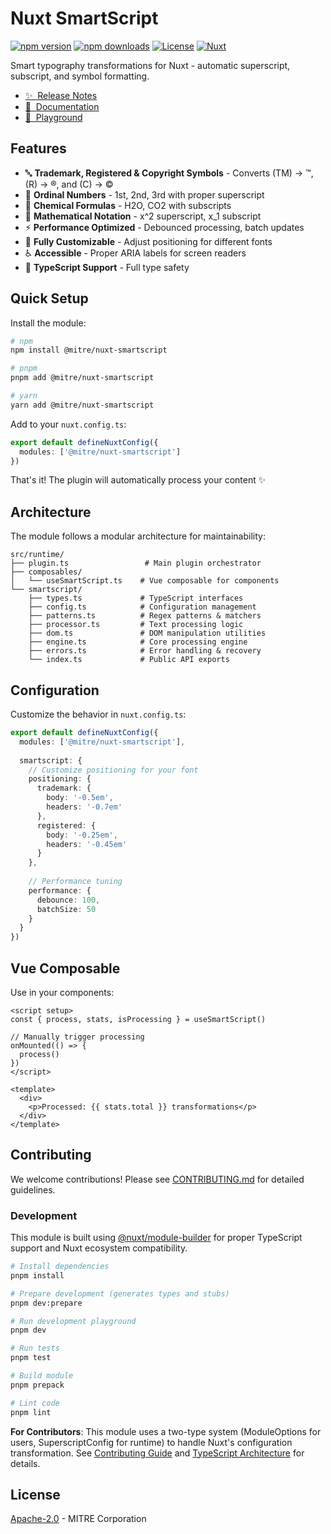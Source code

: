 # Nuxt SmartScript

[![npm version][npm-version-src]][npm-version-href]
[![npm downloads][npm-downloads-src]][npm-downloads-href]
[![License][license-src]][license-href]
[![Nuxt][nuxt-src]][nuxt-href]

Smart typography transformations for Nuxt - automatic superscript, subscript, and symbol formatting.

- [✨ &nbsp;Release Notes](/CHANGELOG.md)
- [📖 &nbsp;Documentation](https://mitre.github.io/nuxt-smartscript)
- [🏀 &nbsp;Playground](./playground)

## Features

- 🔤 **Trademark, Registered & Copyright Symbols** - Converts (TM) → ™, (R) → ®, and (C) → ©
- 🔢 **Ordinal Numbers** - 1st, 2nd, 3rd with proper superscript
- 🧪 **Chemical Formulas** - H2O, CO2 with subscripts
- 📐 **Mathematical Notation** - x^2 superscript, x_1 subscript
- ⚡ **Performance Optimized** - Debounced processing, batch updates
- 🎨 **Fully Customizable** - Adjust positioning for different fonts
- ♿ **Accessible** - Proper ARIA labels for screen readers
- 🔧 **TypeScript Support** - Full type safety

## Quick Setup

Install the module:

```bash
# npm
npm install @mitre/nuxt-smartscript

# pnpm
pnpm add @mitre/nuxt-smartscript

# yarn
yarn add @mitre/nuxt-smartscript
```

Add to your `nuxt.config.ts`:

```typescript
export default defineNuxtConfig({
  modules: ['@mitre/nuxt-smartscript']
})
```

That's it! The plugin will automatically process your content ✨

## Architecture

The module follows a modular architecture for maintainability:

```
src/runtime/
├── plugin.ts                 # Main plugin orchestrator
├── composables/
│   └── useSmartScript.ts    # Vue composable for components
└── smartscript/
    ├── types.ts             # TypeScript interfaces
    ├── config.ts            # Configuration management
    ├── patterns.ts          # Regex patterns & matchers
    ├── processor.ts         # Text processing logic
    ├── dom.ts               # DOM manipulation utilities
    ├── engine.ts            # Core processing engine
    ├── errors.ts            # Error handling & recovery
    └── index.ts             # Public API exports
```

## Configuration

Customize the behavior in `nuxt.config.ts`:

```typescript
export default defineNuxtConfig({
  modules: ['@mitre/nuxt-smartscript'],
  
  smartscript: {
    // Customize positioning for your font
    positioning: {
      trademark: {
        body: '-0.5em',
        headers: '-0.7em'
      },
      registered: {
        body: '-0.25em',
        headers: '-0.45em'
      }
    },
    
    // Performance tuning
    performance: {
      debounce: 100,
      batchSize: 50
    }
  }
})
```

## Vue Composable

Use in your components:

```vue
<script setup>
const { process, stats, isProcessing } = useSmartScript()

// Manually trigger processing
onMounted(() => {
  process()
})
</script>

<template>
  <div>
    <p>Processed: {{ stats.total }} transformations</p>
  </div>
</template>
```

## Contributing

We welcome contributions! Please see [CONTRIBUTING.md](./CONTRIBUTING.md) for detailed guidelines.

### Development

This module is built using [@nuxt/module-builder](https://github.com/nuxt/module-builder) for proper TypeScript support and Nuxt ecosystem compatibility.

```bash
# Install dependencies
pnpm install

# Prepare development (generates types and stubs)
pnpm dev:prepare

# Run development playground
pnpm dev

# Run tests
pnpm test

# Build module
pnpm prepack

# Lint code
pnpm lint
```

**For Contributors**: This module uses a two-type system (ModuleOptions for users, SuperscriptConfig for runtime) to handle Nuxt's configuration transformation. See [Contributing Guide](./docs/contributing.md) and [TypeScript Architecture](./docs/contributing/typescript-architecture.md) for details.

## License

[Apache-2.0](./LICENSE) - MITRE Corporation

<!-- Badges -->
[npm-version-src]: https://img.shields.io/npm/v/@mitre/nuxt-smartscript/latest.svg?style=flat&colorA=020420&colorB=00DC82
[npm-version-href]: https://npmjs.com/package/@mitre/nuxt-smartscript

[npm-downloads-src]: https://img.shields.io/npm/dm/@mitre/nuxt-smartscript.svg?style=flat&colorA=020420&colorB=00DC82
[npm-downloads-href]: https://npm.chart.dev/@mitre/nuxt-smartscript

[license-src]: https://img.shields.io/npm/l/@mitre/nuxt-smartscript.svg?style=flat&colorA=020420&colorB=00DC82
[license-href]: https://npmjs.com/package/@mitre/nuxt-smartscript

[nuxt-src]: https://img.shields.io/badge/Nuxt-020420?logo=nuxt.js
[nuxt-href]: https://nuxt.com